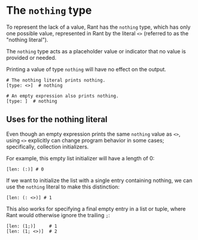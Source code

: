 # The `nothing` type

To represent the lack of a value, Rant has the `nothing` type, 
which has only one possible value, represented in Rant by the literal `<>` (referred to as the "nothing literal").

The `nothing` type acts as a placeholder value or indicator that no value is provided or needed.

Printing a value of type `nothing` will have no effect on the output.

```rant
# The nothing literal prints nothing.
[type: <>]  # nothing

# An empty expression also prints nothing.
[type: ]  # nothing
```

## Uses for the nothing literal

Even though an empty expression prints the same `nothing` value as `<>`, using `<>` explicitly can change program behavior in some cases; specifically, collection initializers.

For example, this empty list initializer will have a length of 0:

```rant
[len: (:)] # 0
```

If we want to initialize the list with a single entry containing nothing, we can use the `nothing` literal to make this distinction:

```rant
[len: (: <>)] # 1
```

This also works for specifying a final empty entry in a list or tuple, where Rant would otherwise ignore the trailing `;`:

```rant
[len: (1;)]     # 1
[len: (1; <>)]  # 2
```
